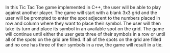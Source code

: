 In this Tic Tac Toe game implemented in C++, the user will be able to play against another player.
The game will start with a blank 3x3 grid and the user will be prompted to enter the spot adjecent to the numbers placed in row and column where they want to place their symbol.
The user will then take its turn and place its symbol in an available spot on the grid. 
The game will continue until either the user  gets three of their symbols in a row or until all of the spots on the grid are filled.
If all of the spots on the grid are filled and no one has three of their symbols in a row, the game will result in a tie.
